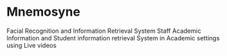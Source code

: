 # Mnemosyne
Facial Recognition and Information Retrieval System Staff Academic Information and Student information retrieval System in Academic settings using Live videos
